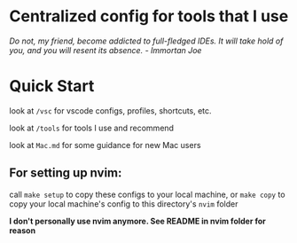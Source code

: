 # Centralized config for tools that I use

 *Do not, my friend, become addicted to full-fledged IDEs. It will take hold of you, and you will resent its absence. - Immortan Joe*

# Quick Start
look at `/vsc` for vscode configs, profiles, shortcuts, etc.

look at `/tools` for tools I use and recommend

look at `Mac.md` for some guidance for new Mac users

## For setting up nvim:
call `make setup` to copy these configs to your local machine, or `make copy` to copy your local machine's config to this directory's `nvim` folder

**I don't personally use nvim anymore. See README in nvim folder for reason**
